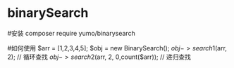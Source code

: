 # binarySearch

#安装 
composer require yumo/binarysearch

#如何使用
$arr = [1,2,3,4,5];
$obj = new BinarySearch();
$obj->search1($arr, 2); // 循环查找
$obj->search2($arr, 2, 0,count($arr)); // 递归查找